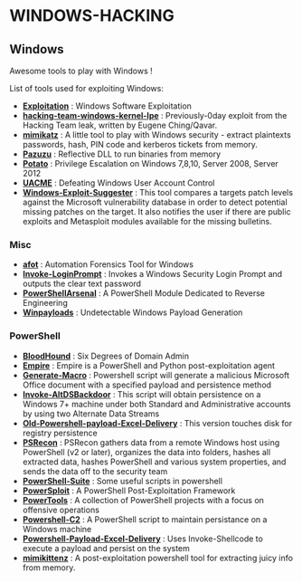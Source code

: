 # WINDOWS-HACKING
## Windows

Awesome tools to play with Windows !

List of tools used for exploiting Windows:

- **[Exploitation](https://github.com/hacksysteam/Exploitation)** : Windows Software Exploitation
- **[hacking-team-windows-kernel-lpe](https://github.com/vlad902/hacking-team-windows-kernel-lpe)** : Previously-0day exploit from the Hacking Team leak, written by Eugene Ching/Qavar.
- **[mimikatz](https://github.com/gentilkiwi/mimikatz)** : A little tool to play with Windows security - extract plaintexts passwords, hash, PIN code and kerberos tickets from memory.
- **[Pazuzu](https://github.com/BorjaMerino/Pazuzu)** : Reflective DLL to run binaries from memory
- **[Potato](https://github.com/foxglovesec/Potato)** : Privilege Escalation on Windows 7,8,10, Server 2008, Server 2012
- **[UACME](https://github.com/hfiref0x/UACME)** : Defeating Windows User Account Control
- **[Windows-Exploit-Suggester](https://github.com/GDSSecurity/Windows-Exploit-Suggester)** : This tool compares a targets patch levels against the Microsoft vulnerability database in order to detect potential missing patches on the target. It also notifies the user if there are public exploits and Metasploit modules available for the missing bulletins.

### Misc

- **[afot](https://github.com/harris21/afot)** : Automation Forensics Tool for Windows
- **[Invoke-LoginPrompt](https://github.com/enigma0x3/Invoke-LoginPrompt)** : Invokes a Windows Security Login Prompt and outputs the clear text password
- **[PowerShellArsenal](https://github.com/mattifestation/PowerShellArsenal)** : A PowerShell Module Dedicated to Reverse Engineering
- **[Winpayloads](https://github.com/nccgroup/Winpayloads)** : Undetectable Windows Payload Generation

### PowerShell

- **[BloodHound](https://github.com/adaptivethreat/BloodHound)** : Six Degrees of Domain Admin
- **[Empire](https://github.com/adaptivethreat/Empire)** : Empire is a PowerShell and Python post-exploitation agent
- **[Generate-Macro](https://github.com/enigma0x3/Generate-Macro)** : Powershell script will generate a malicious Microsoft Office document with a specified payload and persistence method
- **[Invoke-AltDSBackdoor](https://github.com/enigma0x3/Invoke-AltDSBackdoor)** : This script will obtain persistence on a Windows 7+ machine under both Standard and Administrative accounts by using two Alternate Data Streams
- **[Old-Powershell-payload-Excel-Delivery](https://github.com/enigma0x3/Old-Powershell-payload-Excel-Delivery)** : This version touches disk for registry persistence
- **[PSRecon](https://github.com/gfoss/PSRecon)** : PSRecon gathers data from a remote Windows host using PowerShell (v2 or later), organizes the data into folders, hashes all extracted data, hashes PowerShell and various system properties, and sends the data off to the security team
- **[PowerShell-Suite](https://github.com/FuzzySecurity/PowerShell-Suite)** : Some useful scripts in powershell
- **[PowerSploit](https://github.com/PowerShellMafia/PowerSploit)** : A PowerShell Post-Exploitation Framework
- **[PowerTools](https://github.com/PowerShellEmpire/PowerTools)** : A collection of PowerShell projects with a focus on offensive operations
- **[Powershell-C2](https://github.com/enigma0x3/Powershell-C2)** : A PowerShell script to maintain persistance on a Windows machine
- **[Powershell-Payload-Excel-Delivery](https://github.com/enigma0x3/Powershell-Payload-Excel-Delivery)** : Uses Invoke-Shellcode to execute a payload and persist on the system
- **[mimikittenz](https://github.com/putterpanda/mimikittenz)** : A post-exploitation powershell tool for extracting juicy info from memory.

